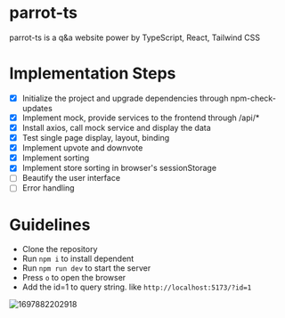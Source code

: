 # parrot-ts
parrot-ts is a q&amp;a website power by TypeScript, React, Tailwind CSS

# Implementation Steps
- [x] Initialize the project and upgrade dependencies through npm-check-updates
- [x] Implement mock, provide services to the frontend through /api/*
- [x] Install axios, call mock service and display the data
- [x] Test single page display, layout, binding
- [x] Implement upvote and downvote
- [x] Implement sorting
- [x] Implement store sorting in browser's sessionStorage
- [ ] Beautify the user interface
- [ ] Error handling

# Guidelines
- Clone the repository
- Run `npm i` to install dependent
- Run `npm run dev` to start the server
- Press `o` to open the browser
- Add the id=1 to query string. like `http://localhost:5173/?id=1`

![1697882202918](https://github.com/yixiongwu/parrot-ts/assets/6177365/37ba417c-e686-496e-951c-2132df243f87)
